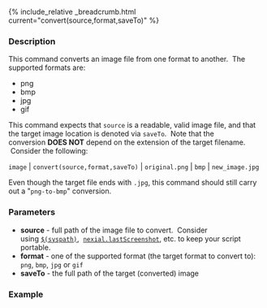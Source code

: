 {% include_relative _breadcrumb.html current="convert(source,format,saveTo)" %}


### Description
This command converts an image file from one format to another.  The supported formats are:
- png
- bmp
- jpg
- gif

This command expects that `source` is a readable, valid image file, and that the target image location is denoted 
via `saveTo`.  Note that the conversion **DOES NOT** depend on the extension of the target filename.  Consider the 
following:

`image` | `convert(source,format,saveTo)` | `original.png` | `bmp` | `new_image.jpg` 

Even though the target file ends with `.jpg`, this command should still carry out a "`png-to-bmp`" conversion.


### Parameters
- **source** \- full path of the image file to convert.  Consider using [`$(syspath)`](../../functions/syspath), 
  [`nexial.lastScreenshot`](../../systemvars/index#nexial.lastScreenshot), etc. to keep your script portable.
- **format** \- one of the supported format (the target format to convert to): `png`, `bmp`, `jpg` or `gif`
- **saveTo** \- the full path of the target (converted) image


### Example
